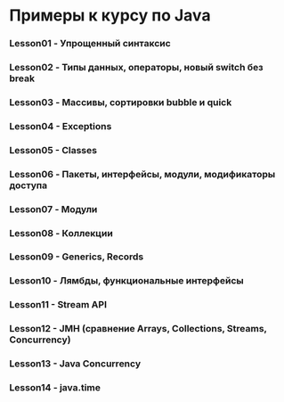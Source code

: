 # Примеры к курсу по Java

### Lesson01 - Упрощенный синтаксис
### Lesson02 - Типы данных, операторы, новый switch без break
### Lesson03 - Массивы, сортировки bubble и quick
### Lesson04 - Exceptions
### Lesson05 - Classes
### Lesson06 - Пакеты, интерфейсы, модули, модификаторы доступа
### Lesson07 - Модули
### Lesson08 - Коллекции
### Lesson09 - Generics, Records
### Lesson10 - Лямбды, функциональные интерфейсы
### Lesson11 - Stream API
### Lesson12 - JMH (сравнение Arrays, Collections, Streams, Concurrency)
### Lesson13 - Java Concurrency
### Lesson14 - java.time